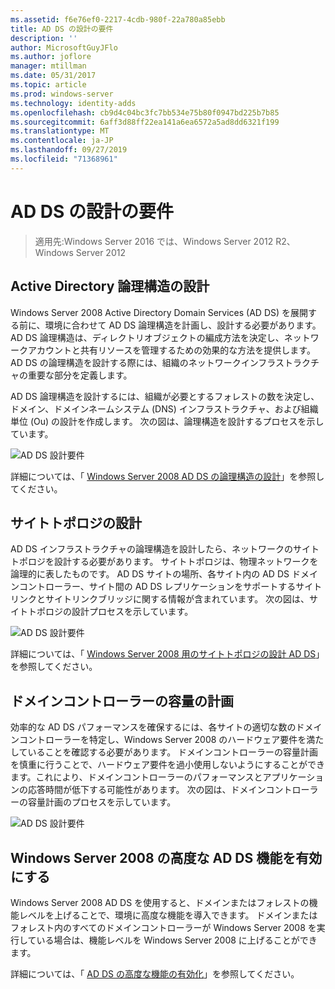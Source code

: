 ```yaml
---
ms.assetid: f6e76ef0-2217-4cdb-980f-22a780a85ebb
title: AD DS の設計の要件
description: ''
author: MicrosoftGuyJFlo
ms.author: joflore
manager: mtillman
ms.date: 05/31/2017
ms.topic: article
ms.prod: windows-server
ms.technology: identity-adds
ms.openlocfilehash: cb9d4c04bc3fc7bb534e75b80f0947bd225b7b85
ms.sourcegitcommit: 6aff3d88ff22ea141a6ea6572a5ad8dd6321f199
ms.translationtype: MT
ms.contentlocale: ja-JP
ms.lasthandoff: 09/27/2019
ms.locfileid: "71368961"
---
```

# <a name="ad-ds-design-requirements"></a>AD DS の設計の要件

>適用先:Windows Server 2016 では、Windows Server 2012 R2、Windows Server 2012

  
## <a name="designing-the-active-directory-logical-structure"></a>Active Directory 論理構造の設計  
Windows Server 2008 Active Directory Domain Services (AD DS) を展開する前に、環境に合わせて AD DS 論理構造を計画し、設計する必要があります。 AD DS 論理構造は、ディレクトリオブジェクトの編成方法を決定し、ネットワークアカウントと共有リソースを管理するための効果的な方法を提供します。 AD DS の論理構造を設計する際には、組織のネットワークインフラストラクチャの重要な部分を定義します。  
  
AD DS 論理構造を設計するには、組織が必要とするフォレストの数を決定し、ドメイン、ドメインネームシステム (DNS) インフラストラクチャ、および組織単位 (Ou) の設計を作成します。 次の図は、論理構造を設計するプロセスを示しています。  
  
![AD DS 設計要件](media/AD-DS-Design-Requirements/d5cebae6-a752-4063-a98f-473799c251bd.gif)  
  
詳細については、「 [Windows Server 2008 AD DS の論理構造の設計](Designing-the-Logical-Structure.md)」を参照してください。  
  
## <a name="designing-the-site-topology"></a>サイトトポロジの設計  
AD DS インフラストラクチャの論理構造を設計したら、ネットワークのサイトトポロジを設計する必要があります。 サイトトポロジは、物理ネットワークを論理的に表したものです。 AD DS サイトの場所、各サイト内の AD DS ドメインコントローラー、サイト間の AD DS レプリケーションをサポートするサイトリンクとサイトリンクブリッジに関する情報が含まれています。 次の図は、サイトトポロジの設計プロセスを示しています。  
  
![AD DS 設計要件](media/AD-DS-Design-Requirements/d34d43c0-437f-47cb-9b64-09c0f9ce6479.gif)  
  
詳細については、「 [Windows Server 2008 用のサイトトポロジの設計 AD DS](Designing-the-Site-Topology.md)」を参照してください。  
  
## <a name="planning-domain-controller-capacity"></a>ドメインコントローラーの容量の計画  
効率的な AD DS パフォーマンスを確保するには、各サイトの適切な数のドメインコントローラーを特定し、Windows Server 2008 のハードウェア要件を満たしていることを確認する必要があります。 ドメインコントローラーの容量計画を慎重に行うことで、ハードウェア要件を過小使用しないようにすることができます。これにより、ドメインコントローラーのパフォーマンスとアプリケーションの応答時間が低下する可能性があります。 次の図は、ドメインコントローラーの容量計画のプロセスを示しています。  
  
![AD DS 設計要件](media/AD-DS-Design-Requirements/fff6ef22-5c7b-4478-ad76-42b296dcf769.gif)  
  
## <a name="enabling-windows-server-2008-advanced-ad-ds-features"></a>Windows Server 2008 の高度な AD DS 機能を有効にする  
Windows Server 2008 AD DS を使用すると、ドメインまたはフォレストの機能レベルを上げることで、環境に高度な機能を導入できます。 ドメインまたはフォレスト内のすべてのドメインコントローラーが Windows Server 2008 を実行している場合は、機能レベルを Windows Server 2008 に上げることができます。  
  
詳細については、「 [AD DS の高度な機能の有効化](../../ad-ds/plan/Enabling-Advanced-Features-for-AD-DS.md)」を参照してください。  
  


